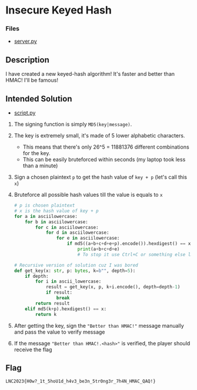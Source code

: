 # Insecure Keyed Hash


### Files

- [server.py](server.py)


## Description

I have created a new keyed-hash algorithm! It's faster and better than HMAC! I'll be famous!


## Intended Solution

- [script.py](script.py)

1. The signing function is simply `MD5(key|message)`.

2. The key is extremely small, it's made of 5 lower alphabetic characters.
    - This means that there's only 26^5 = 11881376 different combinations for the key.
    - This can be easily bruteforced within seconds (my laptop took less than a minute)

3. Sign a chosen plaintext `p` to get the hash value of `key + p` (let's call this `x`)

4. Bruteforce all possible hash values till the value is equals to `x`

    ```py
    # p is chosen plaintext
    # x is the hash value of key + p
    for a in asciilowercase:
        for b in asciilowercase:
            for c in asciilowercase:
                for d in asciilowercase:
                    for e in asciilowercase:
                        if md5((a+b+c+d+e+p).encode()).hexdigest() == x:
                            print(a+b+c+d+e)
                            # To stop it use Ctrl+C or something else lmao
    ```

    ```py
    # Recursive version of solution cuz I was bored
    def get_key(x: str, p: bytes, k=b"", depth=5):
        if depth:
            for i in ascii_lowercase:
                result = get_key(x, p, k+i.encode(), depth=depth-1)
                if result:
                    break
            return result
        elif md5(k+p).hexdigest() == x:
            return k
    ```

5. After getting the key, sign the `"Better than HMAC!"` message manually and pass the value to verify message

6. If the message `"Better than HMAC!.<hash>"` is verified, the player should receive the flag


## Flag

`LNC2023{H0w?_1t_5hoU1d_h4v3_be3n_5tr0ng3r_7h4N_HMAC_QAQ!}`
